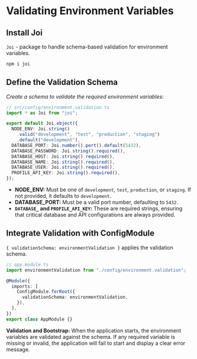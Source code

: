 # Validating Environment Variables

## Install Joi

`Joi` - package to handle schema-based validation for environment variables.

```bash
npm i joi
```

## Define the Validation Schema

_Create a schema to validate the required environment variables:_

```ts
// src/config/environment.validation.ts
import * as Joi from "joi";

export default Joi.object({
  NODE_ENV: Joi.string()
    .valid("development", "test", "production", "staging")
    .default("development"),
  DATABASE_PORT: Joi.number().port().default(5432),
  DATABASE_PASSWORD: Joi.string().required(),
  DATABASE_HOST: Joi.string().required(),
  DATABASE_NAME: Joi.string().required(),
  DATABASE_USER: Joi.string().required(),
  PROFILE_API_KEY: Joi.string().required(),
});
```

- **NODE_ENV:** Must be one of `development`, `test`, `production`, or `staging`. If not provided, it defaults to `development`.
- **DATABASE_PORT:** Must be a valid port number, defaulting to `5432`.
- **`DATABASE_` and `PROFILE_API_KEY`:** These are required strings, ensuring that critical database and API configurations are always provided.

## Integrate Validation with ConfigModule

`{ validationSchema: environmentValidation }` applies the validation schema.

```ts
// app.module.ts
import environmentValidation from "./config/environment.validation";

@Module({
  imports: [
    ConfigModule.forRoot({
      validationSchema: environmentValidation,
    }),
  ],
})
export class AppModule {}
```

**Validation and Bootstrap:** When the application starts, the environment variables are validated against the schema. If any required variable is missing or invalid, the application will fail to start and display a clear error message.
